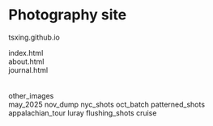 # Photography site
tsxing.github.io

index.html <br>
about.html<br>
journal.html<br>
<br><br>
other_images <br>
    may_2025 
    nov_dump
    nyc_shots
    oct_batch
    patterned_shots
    appalachian_tour
    luray
    flushing_shots
    cruise 
